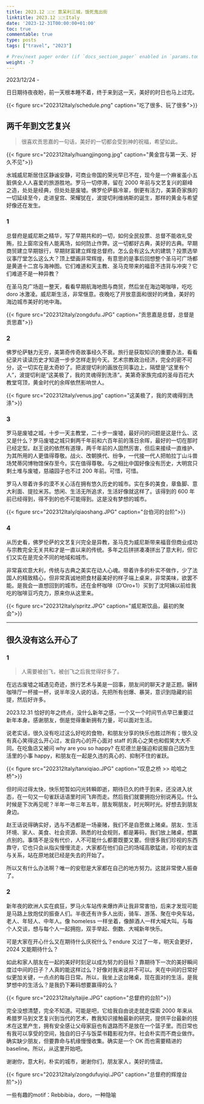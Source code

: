 ```yaml
---
title: 2023.12 🇮🇹 意呆利三城，饿死鬼出街
linktitle: 2023.12 🇮🇹Italy
date: '2023-12-31T00:00:00+01:00'
toc: true
commentable: true
type: posts
tags: ["travel", "2023"]

# Prev/next pager order (if `docs_section_pager` enabled in `params.toml`)
weight: -7
---
```

2023/12/24 -

日日期待夜夜盼，前一天根本睡不着，终于来到这一天，美好的时日也马上过完。

{{< figure src="202312Italy/schedule.png" caption="吃了很多、玩了很多">}}

## 两千年到文艺复兴

>  很喜欢贡思嘉的一句话，美好的一切都会受到神的祝福，希望如此。

{{< figure src="202312Italy/huangjingong.jpg" caption="黄金宫与第一天、好久不见">}}

水城威尼斯居住区静谧安静，可商业帝国的荣光早已不在，现今是一个麻雀虽小五脏俱全人人喜爱的旅游胜地。罗马一切停滞，留在 2000 年前与文艺复兴的巅峰之造，处处是经典，但处处是废墟。佛罗伦萨翡冷翠，倒更有活力，美第奇家族的一切延续至今，走进皇宫、荣耀犹在，波提切利维纳斯的诞生，那样的黄金与希望好像还在发生。

### 1

总督府是威尼斯之精华，写了早期共和的一切，如何全民投票、总督不能收礼受贿，拉上窗帘没有人能离场，如何防止作弊。这一切都好古典，美好的古典。早期商贸建立早期银行，早期财富建立辉煌总督府。怎么会有这么大的建筑？投票选举议事厅堂怎么这么大？顶上壁画非常辉煌，有意思的是事后回想整个圣马可广场都是黄道十二宫与海神图。它们难道和天主教、圣马克带来的福音不违背与冲突？它们难道不是一种异教？

在圣马克广场逛一整天，看看早期航海地图与商贸，然后坐在海边喝咖啡，吃吃 doro 冰激凌。威尼斯生活，非常惬意。夜晚吃了开放意面和很好的烤鱼，美好的海边城市美好的地中海。

{{< figure src="202312Italy/zongdufu.JPG" caption="贡思嘉是总督，总督是贡思嘉">}}

### 2

佛罗伦萨魅力无穷，美第奇传奇故事经久不衰。旅行是获取知识的重要办法，看看纪录片读读历史才知道一步步怎样走到今天。艺术宗教政治经济，完全的密不可分，这一切实在是太奇妙了。把波提切利的画放在同事边上，隔壁是“这里有个人”，波提切利是“这美极了，我的灵魂得到洗涤”。美第奇家族完成的圣母百花大教堂穹顶，黄金时代的余晖依然影响世人。

{{< figure src="202312Italy/venus.jpg" caption="这美极了，我的灵魂得到洗涤">}}

### 3

罗马是废墟之城，十步一天主教堂，二十步一废墟，最好问的问题是这是什么、这又是什么？罗马废墟之城只剩两千年前和六百年前的落日余晖，最好的一切在那时已经定型。赵王说的依然有道理，两千年前的人固然厉害，但后来接续一直维护、为其所用的人更值得尊敬。战火、改朝换代、纷争，一代接一代人把帕拉丁山斗兽场梵蒂冈博物馆保存至今。实在值得尊敬。与之相比中国好像没有历史，大明宫只剩土堆与废墟，慈禧园子也不过 200 年前。可惜，可惜。

罗马人带着许多的漠不关心活在拥有悠久历史的城市。实在多的美食，章鱼脚、意大利面、提拉米苏。悠闲、生活无所追求，生活好像就这样了。该得到的 600 年前已经得到，得不到的也不可能得到。这是没有梦想的城市。

{{< figure src="202312Italy/qiaoshang.JPG" caption="台伯河的台阶">}}

### 4

从历史看，佛罗伦萨的文艺复兴完全是异教，圣马克为威尼斯带来福音但商业成功与宗教完全无关共和才是一直以来的传统。多年之后拼拼凑凑拼出了意大利，但它们又实在是完全不同的地域和城市。

非常喜欢意大利，传统与古典之美实在动人心魂。带着许多的朴实不做作，少了法国人的精致精心，但非常真诚地把食材最美好的样子端上桌来，非常美味，欲罢不能。是我会一直想回到的城市。还在金杯咖啡（D’Oro+1）买到了沈阿姨以前给我吃的咖啡豆巧克力，原来你从这里来。

{{< figure src="202312Italy/spritz.JPG" caption="威尼斯饮品，最初的聚会">}}

---

## 很久没有这么开心了 

### 1

> 人需要被创飞，被创飞之后我觉得好多了。

在远古废墟之城遇见奇迹，旅行艺术与美是一回事，朋友间的聊天才是正题。辗转咖啡厅一杯接一杯，说半年没人说的话，先把所有创爆、暴哭，意识到隐藏的前提，然后好许多。

2023.12.31 恰好的年之终点，没什么新年之感，一个又一个时间节点早已重要过新年本身。感谢朋友，倒是觉得重新拥有力量，可以面对生活。

说老实话，很久没有吃过这么好吃的食物，和朋友分享的快乐也胜过所有；很久没有真心笑得这么开心过，发自内心的开心面对 staff 的真心之笑也和假笑大大不同。在吃鱼店又被问 why are you so happy? 在尼德兰是强迫和说服自己因为生活里的小事 happy，和朋友在一起是久违的真心的、抑制不住的雀跃。

{{< figure src="202312Italy/tanxiqiao.JPG" caption="叹息之桥 >> 哈哈之桥">}}

但时间过得太快，快乐短暂如闪光转瞬即逝，期待已久的终于到来，还没进入状态，在一句又一句雀跃话语里时间飞奔而走。然后我们就要拥抱分别说再见。什么时候是下次再见呢？半年一年三年五年，朋友啊朋友，时光啊时光。好想去到朋友身边。

赵王话说得确实好，选与不选都是一场豪赌，我们不是自愿做上赌桌。朋友、生活环境、家人、美食、社会资源、熟悉的社会规则，都是筹码，我们放上赌桌，想赢点别的。事情不是没有代价，人不可能什么都要既要又要。但很多我们珍视的东西靠守，它也只会从指尖慢慢流走，大家都在他们自己的场域高歌猛进，珍视的友谊与关系，站在原地就已经是失去的开始了。

所以又有什么办法啊？唯一的安慰是大家都在自己的地方努力。这就非常使人振奋了。

### 2

新年夜的欧洲人实在疯狂，罗马火车站传来爆炸声让我非常害怕，后来才发现可能是马路上放炮仗的振奋人们。半夜还有许多人出街，骑车、游荡、聚在中央车站，老人、年轻人、中年人。像 homeless 一样坐着，像醉酒人一样大喊大叫。与每个人交谈，想与每个人一起拥抱，双手举起、倒数、大喊新年快乐。

可是大家在开心什么又在期待什么庆祝什么？endure 又过了一年，明天会更好，2024 又能期待什么？

如此和家人朋友在一起的美好时刻足以成为努力的目标？靠期待下一次的美好瞬间度过中间的日子？人真的能这样过么？好像对我来说并不可以。夹在中间的日常好似更加关键，一点点的每日日常。所以，我坐上这台赌桌，现在面对的生活，是我梦想中的生活么？是我扔下筹码想要赢得的么？

{{< figure src="202312Italy/taijie.JPG" caption="总督府的台阶">}}

完全没想清楚，完全不知道。可能是吧，它给我自由说走就走探索 2000 年来从希腊罗马到文艺复兴到当代的艺术，教我知识接触最新的研究，提供平台最新的技术在这里产生，拥有安全感让父母家庭也有退路而不是放在一个篮子里。而日常也有我可以享受的空间，独自的日子与饭菜书籍影视为伴。社会朴实而不商业做作。确实缺少朋友，但要靠命与机缘慢慢收集。确实是一个 OK 而也需要精进的 baseline。所以，从这里开始吧。

谢谢你，意大利，朴实的城市，谢谢你们，朋友家人，美好的情谊。

{{< figure src="202312Italy/zongdufuyiqi.JPG" caption="总督府的辉煌台阶">}}

一些有趣的motif：Rebbibia，doro，一种隐喻